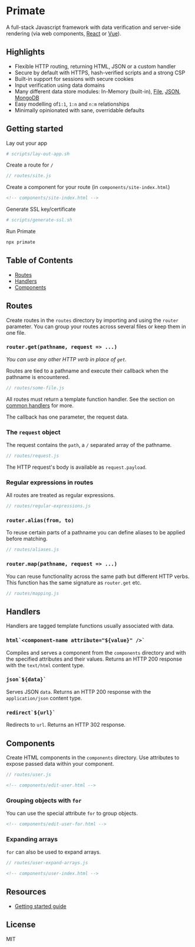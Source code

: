 # Primate 

A full-stack Javascript framework with data verification and server-side
rendering (via web components, [React][primate-react] or [Vue][primate-vue]).

## Highlights

* Flexible HTTP routing, returning HTML, JSON or a custom handler
* Secure by default with HTTPS, hash-verified scripts and a strong CSP
* Built-in support for sessions with secure cookies
* Input verification using data domains
* Many different data store modules: In-Memory (built-in),
[File][primate-file-store], [JSON][primate-json-store],
[MongoDB][primate-mongodb-store]
* Easy modelling of`1:1`, `1:n` and `n:m` relationships
* Minimally opinionated with sane, overridable defaults

## Getting started

Lay out your app

```sh
# scripts/lay-out-app.sh
```

Create a route for `/`

```js
// routes/site.js
```

Create a component for your route (in `components/site-index.html`)

```html
<!-- components/site-index.html -->
```

Generate SSL key/certificate

```sh
# scripts/generate-ssl.sh
```

Run Primate

```sh
npx primate
```

## Table of Contents

* [Routes](#routes)
* [Handlers](#handlers)
* [Components](#components)

## Routes

Create routes in the `routes` directory by importing and using the `router`
parameter. You can group your routes across several files or keep them
in one file.

### `router.get(pathname, request => ...)`

*You can use any other HTTP verb in place of `get`.*

Routes are tied to a pathname and execute their callback when the pathname is 
encountered.

```js
// routes/some-file.js
```

All routes must return a template function handler. See the section on
[common handlers](#handlers) for more.

The callback has one parameter, the request data.

### The `request` object

The request contains the `path`, a `/` separated array of the pathname.

```js
// routes/request.js
```

The HTTP request's body is available as `request.payload`.

### Regular expressions in routes

All routes are treated as regular expressions.

```js
// routes/regular-expressions.js
```

### `router.alias(from, to)`

To reuse certain parts of a pathname you can define aliases to be applied
before matching.

```js
// routes/aliases.js
```

### `router.map(pathname, request => ...)`

You can reuse functionality across the same path but different HTTP verbs. This
function has the same signature as `router.get` etc.

```js
// routes/mapping.js
```

## Handlers

Handlers are tagged template functions usually associated with data.

### ``html`<component-name attribute="${value}" />` ``

Compiles and serves a component from the `components` directory and with the
specified attributes and their values. Returns an HTTP 200 response with the
`text/html` content type.

### ``json`${data}` ``

Serves JSON `data`. Returns an HTTP 200 response with the `application/json`
content type.

### ``redirect`${url}` ``

Redirects to `url`. Returns an HTTP 302 response.

## Components

Create HTML components in the `components` directory. Use attributes to expose
passed data within your component.

```js
// routes/user.js
```

```html
<!-- components/edit-user.html -->
```

### Grouping objects with `for`

You can use the special attribute `for` to group objects.

```html
<!-- components/edit-user-for.html -->
```

### Expanding arrays

`for` can also be used to expand arrays.

```js
// routes/user-expand-arrays.js
```

```html
<!-- components/user-index.html -->
```

## Resources

* [Getting started guide][getting-started]

## License

MIT

[getting-started]: https://primatejs.com/getting-started
[source-code]: https://github.com/primatejs/primate
[issues]: https://github.com/primatejs/primate/issues
[primate-file-store]: https://npmjs.com/primate-file-store
[primate-json-store]: https://npmjs.com/primate-json-store
[primate-mongodb-store]: https://npmjs.com/primate-mongodb-store
[primate-react]: https://github.com/primatejs/primate-react
[primate-vue]: https://github.com/primatejs/primate-vue
